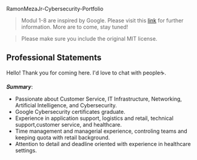 RamonMezaJr-Cybersecurity-Portfolio 
> Modul 1-8 are inspired by Google. Please visit this [link](https://www.coursera.org/google-certificates/cybersecurity-certificate) for further information. More are to come, stay tuned!

> Please make sure you include the original MIT license.

## Professional Statements
Hello! Thank you for coming here. I'd love to chat with people☕.

𝑺𝒖𝒎𝒎𝒂𝒓𝒚: 
* Passionate about Customer Service, IT Infrastructure, Networking, Artificial Intelligence, and Cybersecurity.
* Google Cybersecurity certificates graduate.
* Experience in application support, logistics and retail, technical support,customer service, and healthcare.
* Time management and managerial experience, controling teams and keeping quota with retail background.
* Attention to detail and deadline oriented with experience in healthcare settings. 
